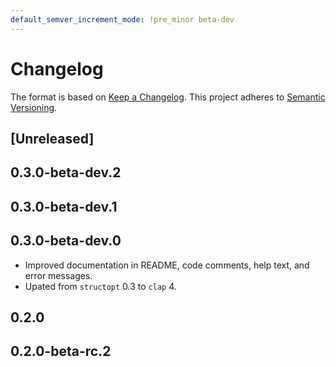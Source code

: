 ```yaml
---
default_semver_increment_mode: !pre_minor beta-dev
---
```

# Changelog

The format is based on [Keep a Changelog](https://keepachangelog.com/en/1.0.0/). This project adheres to [Semantic Versioning](https://semver.org/spec/v2.0.0.html).

## \[Unreleased\]

## 0.3.0-beta-dev.2

## 0.3.0-beta-dev.1

## 0.3.0-beta-dev.0

- Improved documentation in README, code comments, help text, and error messages.
- Upated from `structopt` 0.3 to `clap` 4.

## 0.2.0

## 0.2.0-beta-rc.2
